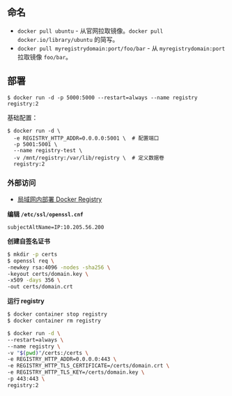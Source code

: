 ## 命名
- `docker pull ubuntu` - 从官网拉取镜像。`docker pull docker.io/library/ubuntu` 的简写。  
- `docker pull myregistrydomain:port/foo/bar` - 从 `myregistrydomain:port` 拉取镜像 `foo/bar`。  

## 部署
```
$ docker run -d -p 5000:5000 --restart=always --name registry registry:2
```

基础配置：  
```
$ docker run -d \
  -e REGISTRY_HTTP_ADDR=0.0.0.0:5001 \  # 配置端口
  -p 5001:5001 \
  --name registry-test \
  -v /mnt/registry:/var/lib/registry \  # 定义数据卷
  registry:2
```

### 外部访问
- [局域网内部署 Docker Registry](https://yq.aliyun.com/articles/373068)

**编辑 `/etc/ssl/openssl.cnf`**  
```
subjectAltName=IP:10.205.56.200
```
**创建自签名证书**  
```sh
$ mkdir -p certs
$ openssl req \
-newkey rsa:4096 -nodes -sha256 \
-keyout certs/domain.key \
-x509 -days 356 \
-out certs/domain.crt
```
**运行 registry**  
```sh
$ docker container stop registry
$ docker container rm registry

$ docker run -d \
--restart=always \
--name registry \
-v "$(pwd)"/certs:/certs \
-e REGISTRY_HTTP_ADDR=0.0.0.0:443 \
-e REGISTRY_HTTP_TLS_CERTIFICATE=/certs/domain.crt \
-e REGISTRY_HTTP_TLS_KEY=/certs/domain.key \
-p 443:443 \
registry:2
```
